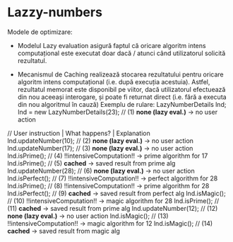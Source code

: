 # Lazzy-numbers
 Modele de optimizare:

- Modelul Lazy evaluation asigură faptul că oricare algoritm intens computațional este executat doar dacă / atunci când utilizatorul solicită rezultatul.

- Mecanismul de Caching realizează stocarea rezultatului pentru oricare algoritm intens computațional (i.e. după execuția acestuia).
Astfel, rezultatul memorat este disponibil pe viitor, dacă utilizatorul efectuează din nou aceeași interogare, și poate fi returnat direct
(i.e. fără a executa din nou algoritmul în cauză)
Exemplu de rulare:
LazyNumberDetails lnd;
lnd = new LazyNumberDetails(23); // (1) **none (lazy eval.)** -> no user action
 
// User instruction        |    What happens?            |  Explanation            
lnd.updateNumber(10); // (2)  **none (lazy eval.)**    -> no user action
lnd.updateNumber(17); // (3)  **none (lazy eval.)**    -> no user action
lnd.isPrime();        // (4)  !!intensiveComputation!! -> prime algorithm for 17
lnd.isPrime();        // (5)  **cached**               -> saved result from prime alg
lnd.updateNumber(28); // (6)  **none (lazy eval.)**    -> no user action
lnd.isPerfect();      // (7)  !!intensiveComputation!! -> perfect algorithm for 28
lnd.isPrime();        // (8)  !!intensiveComputation!! -> prime algorithm for 28
lnd.isPerfect();      // (9)  **cached**               -> saved result from perfect alg
lnd.isMagic();        // (10) !!intensiveComputation!! -> magic algorithm for 28
lnd.isPrime();        // (11) **cached**               -> saved result from prime alg
lnd.updateNumber(12); // (12) **none (lazy eval.)**    -> no user action
lnd.isMagic();        // (13) !!intensiveComputation!! -> magic algorithm for 12
lnd.isMagic();        // (14) **cached**               -> saved result from magic alg
